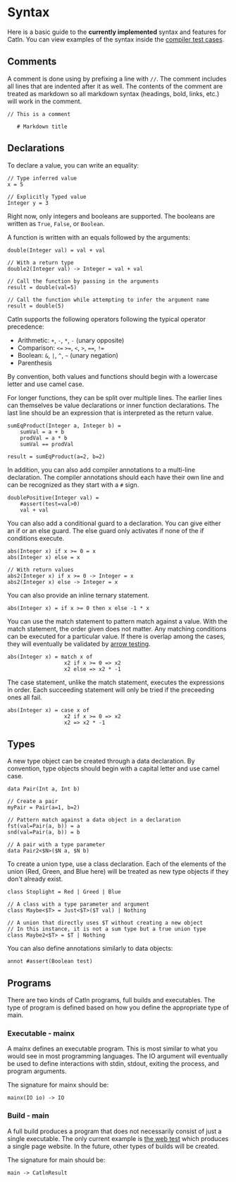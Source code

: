 # Syntax

Here is a basic guide to the **currently implemented** syntax and features for Catln.
You can view examples of the syntax inside the [compiler test cases](https://github.com/zachgk/catln/tree/master/test/code).

## Comments

A comment is done using by prefixing a line with `//`. The comment includes all lines that are indented after it as well. The contents of the comment are treated as markdown so all markdown syntax (headings, bold, links, etc.) will work in the comment.

```
// This is a comment

   # Markdown title
```

## Declarations

To declare a value, you can write an equality:

```
// Type inferred value
x = 5

// Explicitly Typed value
Integer y = 3

```

Right now, only integers and booleans are supported. The booleans are written as `True`, `False`, or `Boolean`.

A function is written with an equals followed by the arguments:

```
double(Integer val) = val + val

// With a return type
double2(Integer val) -> Integer = val + val

// Call the function by passing in the arguments
result = double(val=5)

// Call the function while attempting to infer the argument name
result = double(5)
```

Catln supports the following operators following the typical operator precedence:

- Arithmetic: `+`, `-`, `*`, `-` (unary opposite)
- Comparison: `<=` `>=`, `<`, `>`, `==`, `!=`
- Boolean: `&`, `|`, `^`, `~` (unary negation)
- Parenthesis

By convention, both values and functions should begin with a lowercase letter and use camel case.

For longer functions, they can be split over multiple lines. The earlier lines can themselves be value declarations or inner function declarations. The last line should be an expression that is interpreted as the return value.

```
sumEqProduct(Integer a, Integer b) =
    sumVal = a + b
    prodVal = a * b
    sumVal == prodVal
    
result = sumEqProduct(a=2, b=2)
```

In addition, you can also add compiler annotations to a multi-line declaration. The compiler annotations should each have their own line and can be recognized as they start with a `#` sign.

```
doublePositive(Integer val) =
    #assert(test=val>0)
    val + val
```

You can also add a conditional guard to a declaration. You can give either an if or an else guard. The else guard only activates if none of the if conditions execute.

```
abs(Integer x) if x >= 0 = x
abs(Integer x) else = x

// With return values
abs2(Integer x) if x >= 0 -> Integer = x
abs2(Integer x) else -> Integer = x
```

You can also provide an inline ternary statement.

```
abs(Integer x) = if x >= 0 then x else -1 * x
```

You can use the match statement to pattern match against a value. With the match statement, the order given does not matter. Any matching conditions can be executed for a particular value. If there is overlap among the cases, they will eventually be validated by [arrow testing](philosophy/arrowTesting.md).

```
abs(Integer x) = match x of
                  x2 if x >= 0 => x2
                  x2 else => x2 * -1
```

The case statement, unlike the match statement, executes the expressions in order. Each succeeding statement will only be tried if the preceeding ones all fail.

```
abs(Integer x) = case x of
                  x2 if x >= 0 => x2
                  x2 => x2 * -1
```


## Types

A new type object can be created through a data declaration. By convention, type objects should begin with a capital letter and use camel case.

```
data Pair(Int a, Int b)

// Create a pair
myPair = Pair(a=1, b=2)

// Pattern match against a data object in a declaration
fst(val=Pair(a, b)) = a
snd(val=Pair(a, b)) = b

// A pair with a type parameter
data Pair2<$N>($N a, $N b)
```

To create a union type, use a class declaration. Each of the elements of the union (Red, Green, and Blue here) will be treated as new type objects if they don't already exist.

```
class Stoplight = Red | Greed | Blue

// A class with a type parameter and argument
class Maybe<$T> = Just<$T>($T val) | Nothing

// A union that directly uses $T without creating a new object
// In this instance, it is not a sum type but a true union type
class Maybe2<$T> = $T | Nothing
```

You can also define annotations similarly to data objects:

```
annot #assert(Boolean test)
```

## Programs

There are two kinds of Catln programs, full builds and executables. The type of program is defined based on how you define the appropriate type of main.

### Executable - mainx

A mainx defines an executable program. This is most similar to what you would see in most programming languages. The IO argument will eventually be used to define interactions with stdin, stdout, exiting the process, and program arguments.

The signature for mainx should be:

```
mainx(IO io) -> IO
```


### Build - main

A full build produces a program that does not necessarily consist of just a single executable. The only current example is [the web test](../test/build/web.ct) which produces a single page website. In the future, other types of builds will be created.

The signature for main should be:

```
main -> CatlnResult
```

